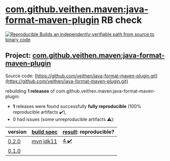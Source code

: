 [com.github.veithen.maven:java-format-maven-plugin](https://search.maven.org/artifact/com.github.veithen.maven/java-format-maven-plugin/) RB check
=======

[![Reproducible Builds](https://reproducible-builds.org/images/logos/rb.svg) an independently-verifiable path from source to binary code](https://reproducible-builds.org/)

## Project: [com.github.veithen.maven:java-format-maven-plugin](https://search.maven.org/artifact/com.github.veithen.maven/java-format-maven-plugin/)

Source code: [https://github.com/veithen/java-format-maven-plugin.git](https://github.com/veithen/java-format-maven-plugin.git)

rebuilding **1 releases** of com.github.veithen.maven:java-format-maven-plugin:
- **1** releases were found successfully **fully reproducible** (100% reproducible artifacts :heavy_check_mark:),
- 0 had issues (some unreproducible artifacts :warning:):

| version | [build spec](BUILDSPEC.md) | [result](https://reproducible-builds.org/docs/jvm/): reproducible? |
| -- | --------- | ------ |
| [0.2.0](https://search.maven.org/artifact/com.github.veithen.maven/java-format-maven-plugin/0.2.0/pom) | [mvn jdk11](java-format-maven-plugin-0.2.0.buildspec) | [4 :heavy_check_mark: ](java-format-maven-plugin-0.2.0.buildcompare) |
| [0.1.0](https://search.maven.org/artifact/com.github.veithen.maven/java-format-maven-plugin/0.1.0/pom) | | |
